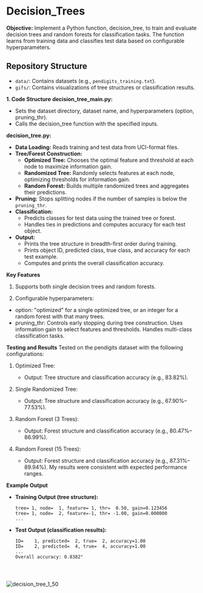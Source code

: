 # Decision_Trees
**Objective:**
Implement a Python function, decision_tree, to train and evaluate decision trees and random forests for classification tasks. The function learns from training data and classifies test data based on configurable hyperparameters.

## Repository Structure
- `data/`: Contains datasets (e.g., `pendigits_training.txt`).
- `gifs/`: Contains visualizations of tree structures or classification results.

**1. Code Structure**
**decision_tree_main.py:**  
  - Sets the dataset directory, dataset name, and hyperparameters (option, pruning_thr).
  - Calls the decision_tree function with the specified inputs.

**decision_tree.py:**  
  - **Data Loading:** Reads training and test data from UCI-format files.  
  - **Tree/Forest Construction:**  
    - **Optimized Tree:** Chooses the optimal feature and threshold at each node to maximize information gain.  
    - **Randomized Tree:** Randomly selects features at each node, optimizing thresholds for information gain.  
    - **Random Forest:** Builds multiple randomized trees and aggregates their predictions.  
  - **Pruning:** Stops splitting nodes if the number of samples is below the `pruning_thr`.  
  - **Classification:**  
    - Predicts classes for test data using the trained tree or forest.  
    - Handles ties in predictions and computes accuracy for each test object.  
  - **Output:**  
    - Prints the tree structure in breadth-first order during training.  
    - Prints object ID, predicted class, true class, and accuracy for each test example.  
    - Computes and prints the overall classification accuracy.  

**Key Features**
1. Supports both single decision trees and random forests.
   
2. Configurable hyperparameters:
  - option: "optimized" for a single optimized tree, or an integer for a random forest           with that many trees.
  - pruning_thr: Controls early stopping during tree construction.
     Uses information gain to select features and thresholds.
     Handles multi-class classification tasks.

**Testing and Results**
  Tested on the pendigits dataset with the following configurations:
  1. Optimized Tree:
     -  Output: Tree structure and classification accuracy (e.g., 83.82%).

  2. Single Randomized Tree:
     -  Output: Tree structure and classification accuracy (e.g., 67.90%–77.53%).

  3. Random Forest (3 Trees):
     -  Output: Forest structure and classification accuracy (e.g., 80.47%–86.99%).

  3. Random Forest (15 Trees):
     -  Output: Forest structure and classification accuracy (e.g., 87.31%–89.94%).
My results were consistent with expected performance ranges.

**Example Output**  
- **Training Output (tree structure):**  
  ```plaintext
  tree= 1, node=  1, feature= 1, thr=  0.50, gain=0.123456  
  tree= 1, node=  2, feature=-1, thr= -1.00, gain=0.000000  
  ...  
- **Test Output (classification results):**
  ```plaintext
  ID=    1, predicted=  2, true=  2, accuracy=1.00
  ID=    2, predicted=  4, true=  4, accuracy=1.00
  ...
  Overall accuracy: 0.8382"


    
![decision_tree_1_50](https://github.com/user-attachments/assets/74b3fa96-5fbf-4861-9428-93cd2d82d2fa)



